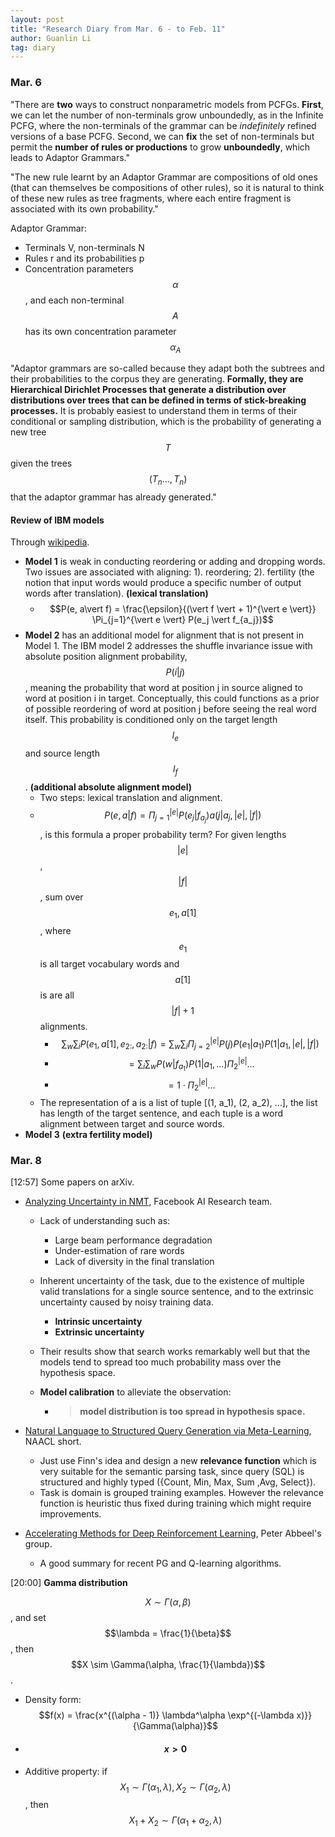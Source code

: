 ```yaml
---
layout: post
title: "Research Diary from Mar. 6 - to Feb. 11"
author: Guanlin Li
tag: diary
---
```


### Mar. 6

"There are **two** ways to construct nonparametric models from PCFGs. **First**, we can let the number of non-terminals grow unboundedly, as in the Infinite PCFG, where the non-terminals of the grammar can be *indefinitely* refined versions of a base PCFG. Second, we can **fix** the set of non-terminals but permit the **number of rules or productions** to grow **unboundedly**, which leads to Adaptor Grammars."

"The new rule learnt by an Adaptor Grammar are compositions of old ones (that can themselves be compositions of other rules), so it is natural to think of these new rules as tree fragments, where each entire fragment is associated with its own probability."

Adaptor Grammar:

- Terminals V, non-terminals N
- Rules r and its probabilities p
- Concentration parameters $$\alpha$$, and each non-terminal $$A$$ has its own concentration parameter $$\alpha_A$$

"Adaptor grammars are so-called because they adapt both the subtrees and their probabilities to the corpus they are generating. **Formally, they are Hierarchical Dirichlet Processes that generate a distribution over distributions over trees that can be defined in terms of stick-breaking processes.** It is probably easiest to understand them in terms of their conditional or sampling distribution, which is the probability of generating a new tree $$T$$ given the trees $$(T_n \dots, T_n)$$ that the adaptor grammar has already generated."

#### Review of IBM models

Through [wikipedia](https://en.wikipedia.org/wiki/IBM_alignment_models). 

- **Model 1** is weak in conducting reordering or adding and dropping words. Two issues are associated with aligning: 1). reordering; 2). fertility (the notion that input words would produce a specific number of output words after translation). **(lexical translation)**
  - $$P(e, a\vert f) = \frac{\epsilon}{(\vert f \vert + 1)^{\vert e \vert}} \Pi_{j=1}^{\vert e \vert} P(e_j \vert f_{a_j})$$
- **Model 2** has an additional model for alignment that is not present in Model 1. The IBM model 2 addresses the shuffle invariance issue with absolute position alignment probability, $$P(i \vert j)$$, meaning  the probability that word at position j in source aligned to word at position i in target. Conceptually, this could functions as a prior of possible reordering of word at position j before seeing the real word itself. This probability is conditioned only on the target length $$l_e$$ and source length $$l_f$$. **(additional absolute alignment model)**
  - Two steps: lexical translation and alignment. 
  - $$P(e, a \vert f) = \Pi_{j=1}^{\vert e \vert} P(e_j \vert f_{a_j}) a(j \vert a_j, \vert e \vert, \vert f \vert)$$, is this formula a proper probability term? For given lengths $$\vert e \vert$$, $$\vert f \vert$$, sum over $$e_1, a[1]$$, where $$e_1$$ is all target vocabulary words and  $$a[1]$$ is are all $$\vert f \vert + 1$$ alignments. 
    - $$\sum_w \sum_i P(e_1, a[1], e_{2:}, a_{2:} \vert f) = \sum_w \sum_i \Pi_{j=2}^{\vert e \vert} P(j) P(e_1 \vert a_1) P(1 \vert a_1, \vert e \vert, \vert f \vert)$$
    - $$= \sum_i \sum_w P(w \vert f_{a_1}) P(1 \vert a_1, \dots) \Pi_2^{\vert e \vert} \dots$$
    - $$= 1 \cdot \Pi_2^{\vert e \vert} \dots$$
  - The representation of a is a list of tuple [(1, a_1), (2, a_2), ...], the list has length of the target sentence, and each tuple is a word alignment between target and source words. 
- **Model 3** **(extra fertility model)**




### Mar. 8

[12:57] Some papers on arXiv.

- [Analyzing Uncertainty in NMT](), Facebook AI Research team. 

  - Lack of understanding such as:

    - Large beam performance degradation
    - Under-estimation of rare words
    - Lack of diversity in the final translation

  - Inherent uncertainty of the task, due to the existence of multiple valid translations for a single source sentence, and to the extrinsic uncertainty caused by noisy training data. 

    - **Intrinsic uncertainty**
    - **Extrinsic uncertainty**

  - Their results show that search works remarkably well but that the models tend to spread too much probability mass over the hypothesis space.

  - **Model calibration** to alleviate the observation:

    - > **model distribution is too spread in hypothesis space.** 

- [Natural Language to Structured Query Generation via Meta-Learning](https://arxiv.org/pdf/1803.02400.pdf), NAACL short. 

  - Just use Finn's idea and design a new **relevance function** which is very suitable for the semantic parsing task, since query (SQL) is structured and highly typed ({Count, Min, Max, Sum ,Avg, Select}). 
  - Task is domain is grouped training examples. However the relevance function is heuristic thus fixed during training which might require improvements. 

- [Accelerating Methods for Deep Reinforcement Learning](https://arxiv.org/pdf/1803.02811.pdf), Peter Abbeel's group. 

  - A good summary for recent PG and Q-learning algorithms. 

[20:00] **Gamma distribution**

$$X \sim \Gamma(\alpha, \beta)$$, and set $$\lambda = \frac{1}{\beta}$$, then $$X \sim \Gamma(\alpha, \frac{1}{\lambda})$$. 

- Density form: $$f(x) = \frac{x^{(\alpha - 1)} \lambda^\alpha \exp^{(-\lambda x)}}{\Gamma(\alpha)}$$

- #### $$x > 0$$

- Additive property: if $$X_1 \sim \Gamma(\alpha_1, \lambda), X_2 \sim \Gamma(\alpha_2, \lambda)$$, then $$X_1 + X_2 \sim \Gamma(\alpha_1 + \alpha_2, \lambda)$$